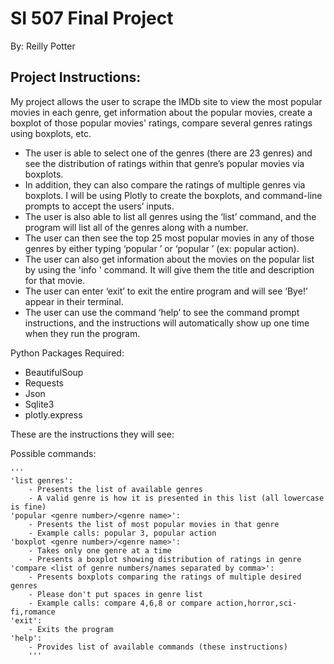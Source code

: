 # SI 507 Final Project

By: Reilly Potter

## Project Instructions: 
My project allows the user to scrape the IMDb site to view the most popular movies in each genre, get information about the popular movies, create a boxplot of those popular movies' ratings,
compare several genres ratings using boxplots, etc.

- The user is able to select one of the genres (there are 23 genres) and see the distribution of ratings within that genre’s popular movies via boxplots.  
- In addition, they can also compare the ratings of multiple genres via boxplots. I will be using Plotly to create the boxplots, and command-line prompts to accept the users’ inputs.  
- The user is also able to list all genres using the ‘list’ command, and the program will list all of the genres along with a number.  
- The user can then see the top 25 most popular movies in any of those genres by either typing ‘popular <genre number from list>’ or ‘popular <genre>’ (ex: popular action).  
- The user can also get information about the movies on the popular list by using the 'info <movie number>' command. It will give them the title and description for that movie.  
- The user can enter ‘exit’ to exit the entire program and will see ‘Bye!’ appear in their terminal.  
- The user can use the command ‘help’ to see the command prompt instructions, and the instructions will automatically show up one time when they run the program.  

Python Packages Required:  
- BeautifulSoup
- Requests
- Json
- Sqlite3
- plotly.express

These are the instructions they will see:  

Possible commands:

    '''
    'list genres':  
        - Presents the list of available genres  
        - A valid genre is how it is presented in this list (all lowercase is fine)  
    'popular <genre number>/<genre name>':  
        - Presents the list of most popular movies in that genre  
        - Example calls: popular 3, popular action  
    'boxplot <genre number>/<genre name>':  
        - Takes only one genre at a time  
        - Presents a boxplot showing distribution of ratings in genre  
    'compare <list of genre numbers/names separated by comma>':  
        - Presents boxplots comparing the ratings of multiple desired genres  
        - Please don't put spaces in genre list  
        - Example calls: compare 4,6,8 or compare action,horror,sci-fi,romance  
    'exit':  
        - Exits the program  
    'help':  
        - Provides list of available commands (these instructions)  
        '''  
